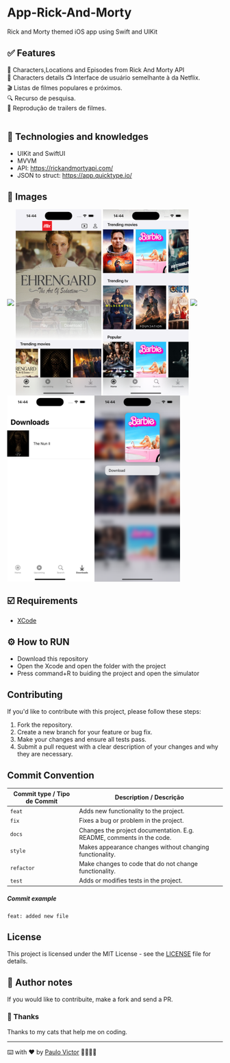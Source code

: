 # App-Rick-And-Morty
Rick and Morty themed iOS app using Swift and UIKit


## ✅ Features
📱 Characters,Locations and Episodes from Rick And Morty API  <br>
🍿 Characters details
📺 Interface de usuário semelhante à da Netflix. <br>
🎬 Listas de filmes populares e próximos. <br>
🔍 Recurso de pesquisa. <br>
🎥 Reprodução de trailers de filmes. 
<br>
<br>

## 📱 Technologies and knowledges 
- UIKit and SwiftUI
- MVVM 
- API: https://rickandmortyapi.com/
- JSON to struct: https://app.quicktype.io/

## 📲 Images
<img align="center" width="200px" src="https://github.com/Paru369/App-UIKit-StoryBoard-XIB-ViewCodeDesafio_FInal_01-DIO-Santander/blob/main/images/iflix.gif">  <img align="center" width="200px" src="https://github.com/Paru369/App-UIKit-StoryBoard-XIB-ViewCodeDesafio_FInal_01-DIO-Santander/blob/main/images/iflix1.png">  <img align="center" width="200px" src="https://github.com/Paru369/App-UIKit-StoryBoard-XIB-ViewCodeDesafio_FInal_01-DIO-Santander/blob/main/images/iflix2.png">  <img align="center" width="200px" src="https://github.com/Paru369/App-UIKit-StoryBoard-XIB-ViewCodeDesafio_FInal_01-DIO-Santander/blob/main/images/iflix3.png">  <img align="center" width="200px" src="https://github.com/Paru369/App-UIKit-StoryBoard-XIB-ViewCodeDesafio_FInal_01-DIO-Santander/blob/main/images/iflix4.png">  <img align="center" width="200px" src="https://github.com/Paru369/App-UIKit-StoryBoard-XIB-ViewCodeDesafio_FInal_01-DIO-Santander/blob/main/images/iflix5.png"> 
          

## ☑️ Requirements

- [XCode](https://developer.apple.com/xcode/)


## ⚙️ How to RUN

- Download this repository
- Open the Xcode and open the folder with the project
- Press command+R to buiding the project and open the simulator

## Contributing

If you'd like to contribute with this project, please follow these steps:

1. Fork the repository.
2. Create a new branch for your feature or bug fix.
3. Make your changes and ensure all tests pass.
4. Submit a pull request with a clear description of your changes and why they are necessary.

## Commit Convention

| Commit type / Tipo de Commit | Description / Descrição                                               |
| ---------------------------- | --------------------------------------------------------------------- |
| `feat`                       | Adds new functionality to the project.                                |
| `fix`                        | Fixes a bug or problem in the project.                                |
| `docs`                       | Changes the project documentation. E.g. README, comments in the code. |
| `style`                      | Makes appearance changes without changing functionality.              |
| `refactor`                   | Make changes to code that do not change functionality.                |
| `test`                       | Adds or modifies tests in the project.                                |

##### Commit example

`feat: added new file`

## License

This project is licensed under the MIT License - see the [LICENSE](./LICENSE) file for details.

## 📝 Author notes

If you would like to contribuite, make a fork and send a PR. 

### 🎁 Thanks

Thanks to my cats that help me on coding.


___

⌨️ with ❤️ by [Paulo Victor](https://github.com/Paru369) 👨🏾‍💻📱

